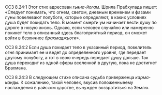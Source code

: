 ССЗ 8.24:1	Этот стих адресован _гьяна-йогам._ Шрила Прабхупада пишет: «Следует понимать, что огнем, светом, дневным временем и фазами луны повелевают полубоги, которые определяют, в каких условиях душа будет покидать тело. В момент смерти ум начинает вести душу по дороге в новую жизнь. Однако, если человек случайно или намеренно покинет тело в описанный здесь благоприятный период, он сможет войти в безличное _брахмаджьоти»._

ССЗ 8.24:2	Если душа покидает тело в указанный период, повелитель огня принимает ее и ведет до определенного уровня, где передает другому полубогу, а тот в свою очередь передает душу дальше. Так душа переходит из одной сферы вселенной в другую, пока не достигнет Брахмана.

ССЗ 8.24:3	В следующем стихе описана судьба приверженца _карма-канды._ К сожалению, такой человек, вкусив положенныеему наслаждения в райском царстве, вынужден возвратиться на Землю.